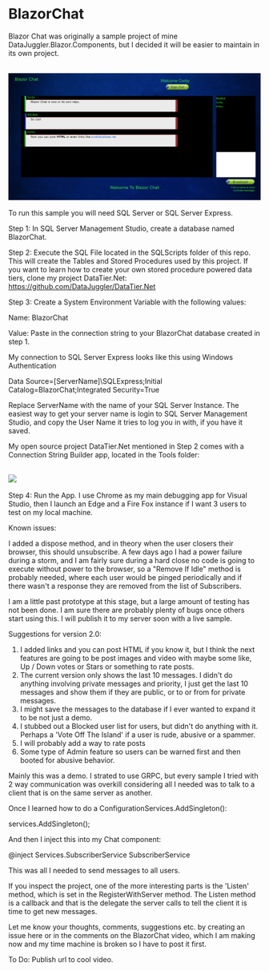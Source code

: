 # BlazorChat
Blazor Chat was originally a sample project of mine DataJuggler.Blazor.Components, but I decided it will be easier to maintain in its own project.

<br>
<img src=https://github.com/DataJuggler/SharedRepo/blob/master/Shared/Images/BlazorChatOwnRepo.png>
<br>

To run this sample you will need SQL Server or SQL Server Express.

Step 1: In SQL Server Management Studio, create a database named BlazorChat.

Step 2: Execute the SQL File located in the SQLScripts folder of this repo. This will create the Tables and Stored Procedures
used by this project. If you want to learn how to create your own stored procedure powered data tiers, clone my project DataTier.Net:
https://github.com/DataJuggler/DataTier.Net

Step 3: Create a System Environment Variable with the following values:

Name: BlazorChat

Value: Paste in the connection string to your BlazorChat database created in step 1. 

My connection to SQL Server Express looks like this using Windows Authentication

Data Source=[ServerName]\SQLExpress;Initial Catalog=BlazorChat;Integrated Security=True

Replace ServerName with the name of your SQL Server Instance. The easiest way to get your server name is login
to SQL Server Management Studio, and copy the User Name it tries to log you in with, if you have it saved.

My open source project DataTier.Net mentioned in Step 2 comes with a Connection String Builder app, located in the Tools folder:

<br>
<img src=https://github.com/DataJuggler/DataTier.Net/blob/master/DataTier.Net/Class%20Room/Documents/Build%20Connection%20String.png>
<br>

Step 4: Run the App. I use Chrome as my main debugging app for Visual Studio, then I launch an Edge
and a Fire Fox instance if I want 3 users to test on my local machine.

Known issues:

I added a dispose method, and in theory when the user closers their browser, this should unsubscribe.
A few days ago I had a power failure during a storm, and I am fairly sure during a hard close no code is going to
execute without power to the browser, so a "Remove If Idle" method is probably needed, where each user
would be pinged periodically and if there wasn't a response they are removed from the list of Subscribers.

I am a little past prototype at this stage, but a large amount of testing has not been done.
I am sure there are probably plenty of bugs once others start using this. 
I will publish it to my server soon with a live sample. 

Suggestions for version 2.0:
1. I added links and you can post HTML if you know it, but I think the next features are going to be post images and video
with maybe some like, Up / Down votes or Stars or something to rate posts.
2. The current version only shows the last 10 messages. I didn't do anything involving private messages and priority,
I just get the last 10 messages and show them if they are public, or to or from for private messages.
3. I might save the messages to the database if I ever wanted to expand it to be not just a demo.
4. I stubbed out a Blocked user list for users, but didn't do anything with it. Perhaps a 'Vote Off The Island' if
a user is rude, abusive or a spammer.
5. I will probably add a way to rate posts
6. Some type of Admin feature so users can be warned first and then booted for abusive behavior.

Mainly this was a demo. I strated to use GRPC, but every sample I tried with 2 way communication was overkill
considering all I needed was to talk to a client that is on the same server as another. 

Once I learned how to do a ConfigurationServices.AddSingleton():

services.AddSingleton<SubscriberService>();        

And then I inject this into my Chat component:

@inject Services.SubscriberService SubscriberService

This was all I needed to send messages to all users. 

If you inspect the project, one of the more interesting parts is the 'Listen' method, which is set 
in the RegisterWithServer method. The Listen method is a callback and that is the delegate the server
calls to tell the client it is time to get new messages.

Let me know your thoughts, comments, suggestions etc. by creating an issue here or in the comments on the BlazorChat
video, which I am making now and my time machine is broken so I have to post it first.

To Do: Publish url to cool video.





